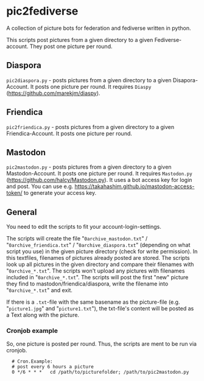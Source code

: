 # pic2fediverse
A collection of picture bots for federation and fediverse written in python.

This scripts post pictures from a given directory to a given Fediverse-account. They post one picture per round.


## Diaspora
`pic2diaspora.py` - posts pictures from a given directory to a given Disapora-Account. It posts one picture per round. It requires `Diaspy` (https://github.com/marekjm/diaspy).

## Friendica
`pic2friendica.py` - posts pictures from a given directory to a given Friendica-Account. It posts one picture per round. 


## Mastodon
`pic2mastodon.py` - posts pictures from a given directory to a given Mastodon-Account. It posts one picture per round. It requires `Mastodon.py` (https://github.com/halcy/Mastodon.py). It uses a bot access key for login and post. You can use e.g. https://takahashim.github.io/mastodon-access-token/ to generate your access key.

## General
You need to edit the scripts to fit your account-login-settings.

The scripts will create the file "`0archive_mastodon.txt`" / "`0archive_friendica.txt`" / "`0archive_diaspora.txt`" (depending on what script you use) in the given picture directory (check for write permission). In this textfiles, filenames of pictures already posted are stored. The scripts look up all pictures in the given directory and compare their filenames with "`0archive_*.txt`". The scripts won't upload any pictures with filenames included in "`0archive_*.txt`". The scripts will post the first "new" picture they find to mastodon/friendica/diaspora, write the filename into "`0archive_*.txt`" and exit. 

If there is a `.txt`-file with the same basename as the picture-file (e.g. "`picture1.jpg`" and "`picture1.txt`"), the txt-file's content will be posted as a Text along with the picture. 

### Cronjob example
So, one picture is posted per round. Thus, the scripts are ment to be run via cronjob.
```
  # Cron.Example:
  # post every 6 hours a picture
  0 */6 * * * 	cd /path/to/picturefolder; /path/to/pic2mastodon.py
```
